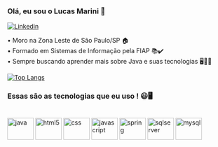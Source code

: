 ### Olá, eu sou o Lucas Marini 👋

[![Linkedin](https://img.shields.io/badge/LinkedIn-0077B5?style=for-the-badge&logo=linkedin&logoColor=white)](https://www.linkedin.com/in/lucas-marini/)


 • Moro na Zona Leste de São Paulo/SP 🏠 <br/>
 • Formado em Sistemas de Informação pela FIAP 📚✔️<br/>
 • Sempre buscando aprender mais sobre Java e suas tecnologias 🖥️👨‍💻<br/>
 
[![Top Langs](https://github-readme-stats.vercel.app/api/top-langs/?username=lucas-marini&theme=blue-green)](https://github.com/anuraghazra/github-readme-stats)

### Essas são as tecnologias que eu uso ! 😃🖥️
<div style="display: inline_block"><br/>
  <img alt="java" height="50" width="60" src="https://cdn.jsdelivr.net/gh/devicons/devicon/icons/java/java-original-wordmark.svg" />
  <img alt="html5" height="50" width="60" src="https://cdn.jsdelivr.net/gh/devicons/devicon/icons/html5/html5-original.svg" />
  <img alt="css" height="50" width="60" src="https://cdn.jsdelivr.net/gh/devicons/devicon/icons/css3/css3-original.svg" />
  <img alt="javascript" height="50" width="60" src="https://cdn.jsdelivr.net/gh/devicons/devicon/icons/javascript/javascript-original.svg" />
  <img alt="spring" height="50" width="60" src="https://cdn.jsdelivr.net/gh/devicons/devicon/icons/spring/spring-original-wordmark.svg" />
  <img alt="sqlserver" height="50" width="60" src="https://cdn.jsdelivr.net/gh/devicons/devicon/icons/microsoftsqlserver/microsoftsqlserver-plain-wordmark.svg" />
  <img alt="mysql" height="50" width="60" src="https://cdn.jsdelivr.net/gh/devicons/devicon/icons/mysql/mysql-original-wordmark.svg" />
</div><br/>




